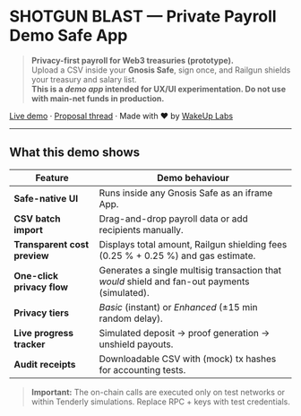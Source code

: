 # SHOTGUN BLAST — Private Payroll **Demo** Safe App

> **Privacy-first payroll for Web3 treasuries (prototype).**  
> Upload a CSV inside your **Gnosis Safe**, sign once, and Railgun shields your treasury and salary list.  
> **This is a *demo app* intended for UX/UI experimentation. Do not use with main-net funds in production.**

[Live demo](https://shotgunblast.wakeuplabs.io/) · [Proposal thread](#) · Made with ❤️ by [WakeUp Labs](https://wakeuplabs.io)

---

## What this demo shows

| Feature | Demo behaviour |
|---------|----------------|
| **Safe-native UI** | Runs inside any Gnosis Safe as an iframe App. |
| **CSV batch import** | Drag-and-drop payroll data or add recipients manually. |
| **Transparent cost preview** | Displays total amount, Railgun shielding fees (0.25 % + 0.25 %) and gas estimate. |
| **One-click privacy flow** | Generates a single multisig transaction that *would* shield and fan-out payments (simulated). |
| **Privacy tiers** | *Basic* (instant) or *Enhanced* (±15 min random delay). |
| **Live progress tracker** | Simulated deposit → proof generation → unshield payouts. |
| **Audit receipts** | Downloadable CSV with (mock) tx hashes for accounting tests. |

> **Important:** The on-chain calls are executed only on test networks or within Tenderly simulations. Replace RPC + keys with test credentials.


